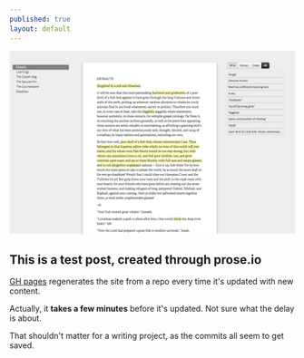 ```yaml
---
published: true
layout: default
---
```



![Screenshot](/_posts/Screen%20Shot%202013-07-17%20at%2011.24.23%20AM.png)

## This is a test post, created through prose.io

[GH pages](http://pages.github.com "Github Pages") regenerates the site from a repo every time it's updated with new content.

Actually, it **takes a few minutes** before it's updated. Not sure what the delay is about.

That shouldn't matter for a writing project, as the commits all seem to get saved.
